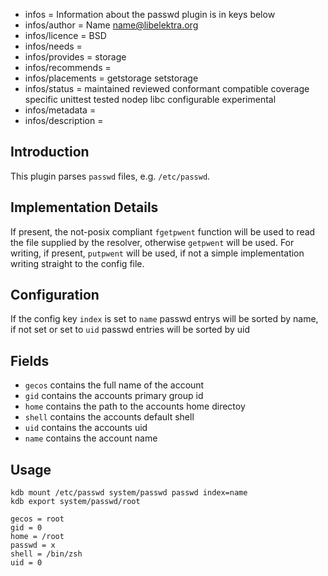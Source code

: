 - infos = Information about the passwd plugin is in keys below
- infos/author = Name <name@libelektra.org>
- infos/licence = BSD
- infos/needs =
- infos/provides = storage
- infos/recommends =
- infos/placements = getstorage setstorage
- infos/status = maintained reviewed conformant compatible coverage specific unittest tested nodep libc configurable experimental
- infos/metadata =
- infos/description =

## Introduction ##

This plugin parses `passwd` files, e.g. `/etc/passwd`. 

## Implementation Details ##

If present, the not-posix compliant `fgetpwent` function will be used to read the file supplied by the resolver, otherwise `getpwent` will be used. For writing, if present, `putpwent` will be used, if not a simple implementation writing straight to the config file.

## Configuration ##

If the config key `index` is set to `name` passwd entrys will be sorted by name, if not set or set to `uid` passwd entries will be sorted by uid

## Fields ##

- `gecos` contains the full name of the account
- `gid` contains the accounts primary group id
- `home` contains the path to the accounts home directoy
- `shell` contains the accounts default shell
- `uid` contains the accounts uid
- `name` contains the account name

## Usage ##

```
kdb mount /etc/passwd system/passwd passwd index=name
kdb export system/passwd/root

gecos = root
gid = 0
home = /root
passwd = x
shell = /bin/zsh
uid = 0
```
